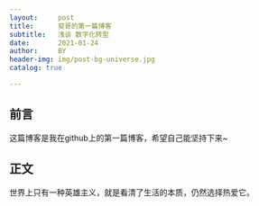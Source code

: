```yaml
---
layout:     post
title:      斐哥的第一篇博客
subtitle:   浅谈 数字化转型
date:       2021-01-24
author:     BY
header-img: img/post-bg-universe.jpg
catalog: true

---
```



## 前言

这篇博客是我在github上的第一篇博客，希望自己能坚持下来~


## 正文

世界上只有一种英雄主义，就是看清了生活的本质，仍然选择热爱它。



